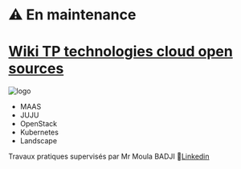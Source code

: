 # :warning: En maintenance
# [Wiki TP technologies cloud open sources](https://github.com/DOSSANTOSDaniel/MAAS_JUJU_K8S_Openstack/wiki)
![logo](https://github.com/DOSSANTOSDaniel/MAAS_JUJU_K8S_Openstack/blob/master/opensource.png)

* MAAS
* JUJU
* OpenStack
* Kubernetes
* Landscape

Travaux pratiques supervisés par Mr Moula BADJI   :link:[Linkedin](https://www.linkedin.com/in/moula-badji-8550b773)


